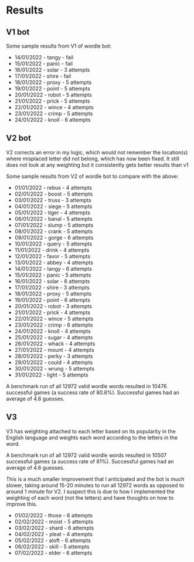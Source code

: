 # Results

## V1 bot

Some sample results from V1 of wordle bot:

- 14/01/2022 - tangy - fail
- 15/01/2022 - panic - fail
- 16/01/2022 - solar - 3 attempts
- 17/01/2022 - shire - fail
- 18/01/2022 - proxy - 5 attempts
- 19/01/2022 - point - 5 attempts
- 20/01/2022 - robot - 5 attempts
- 21/01/2022 - prick - 5 attempts
- 22/01/2022 - wince - 4 attempts
- 23/01/2022 - crimp - 5 attempts
- 24/01/2022 - knoll - 6 attempts

## V2 bot

V2 corrects an error in my logic, which would not remember the location(s) where misplaced letter did not belong, which has now been fixed. It still does not look at any weighting but it consistently gets better results than v1

Some sample results from V2 of wordle bot to compare with the above:

- 01/01/2022 - rebus - 4 attempts
- 02/01/2022 - boost - 5 attempts
- 03/01/2022 - truss - 3 attempts
- 04/01/2022 - siege - 5 attempts
- 05/01/2022 - tiger - 4 attempts
- 06/01/2022 - banal - 5 attempts
- 07/01/2022 - slump - 5 attempts
- 08/01/2022 - crank - 5 attempts
- 09/01/2022 - gorge - 6 attempts
- 10/01/2022 - query - 5 attempts
- 11/01/2022 - drink - 4 attempts
- 12/01/2022 - favor - 5 attempts
- 13/01/2022 - abbey - 4 attempts
- 14/01/2022 - tangy - 6 attempts
- 15/01/2022 - panic - 5 attempts
- 16/01/2022 - solar - 6 attempts
- 17/01/2022 - shire - 3 attempts
- 18/01/2022 - proxy - 5 attempts
- 19/01/2022 - point - 6 attempts
- 20/01/2022 - robot - 3 attempts
- 21/01/2022 - prick - 4 attempts
- 22/01/2022 - wince - 5 attempts
- 23/01/2022 - crimp - 6 attempts
- 24/01/2022 - knoll - 4 attempts
- 25/01/2022 - sugar - 4 attempts
- 26/01/2022 - whack - 4 attempts
- 27/01/2022 - mount - 4 attempts
- 28/01/2022 - perky - 3 attempts
- 29/01/2022 - could - 4 attempts
- 30/01/2022 - wrung - 5 attempts
- 31/01/2022 - light - 5 attempts

A benchmark run of all 12972 valid wordle words resulted in 10476 successful games (a success rate of 80.8%). Successful games had an average of 4.6 guesses.

## V3

V3 has weighting attached to each letter based on its popularity in the English language and weights each word according to the letters in the word.

A benchmark run of all 12972 valid wordle words resulted in 10507 successful games (a success rate of 81%). Successful games had an average of 4.6 guesses.

This is a much smaller improvement that I anticipated and the bot is _much_ slower, taking around 15-20 minutes to run all 12972 words as opposed to around 1 minute for V2. I suspect this is due to how I implemented the weighting of each word (not the letters) and have thoughts on how to improve this.

- 01/02/2022 - those - 6 attempts
- 02/02/2022 - moist - 5 attempts
- 03/02/2022 - shard - 6 attempts
- 04/02/2022 - pleat - 4 attempts
- 05/02/2022 - aloft - 6 attempts
- 06/02/2022 - skill - 5 attempts
- 07/02/2022 - elder - 6 attempts